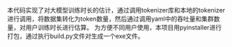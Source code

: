 本代码实现了对大模型训练时长的估计，通过调用tokenizer库和本地的tokenizer进行调用，将数据集转化为token数量，然后通过调用yaml中的吞吐量和集群数量，对用户训练时长进行估算。
为方便不同用户使用，本项目用pyinstaller进行打包，通过执行build.py文件对生成一个exe文件。
